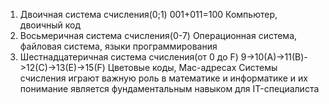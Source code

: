 1. Двоичная система счисления(0;1)        001+011=100 
Компьютер, двоичный код
2. Восьмеричная система счисления(0-7)
Операционная система, файловая система, языки программирования
3. Шестнадцатеричная система счисления(от 0 до F) 9->10(A)->11(B)->12(C)->13(E)->15(F)
Цветовые коды, Mac-адресах
Системы счисления играют важную роль в математике и информатике и их понимание является фундаментальным навыком для IT-специалиста